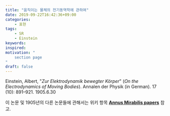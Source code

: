 ```yaml
---
title: "움직이는 물체의 전기동역학에 관하여"
date: 2019-09-22T16:42:36+09:00
categories:
    - 표현
tags:
    - SR
    - Einstein
keywords:
inspired:
motivation: "
    section page
"
draft: false
---
```



Einstein, Albert, "_Zur Elektrodynamik bewegter Körper_" (_On the Electrodynamics of Moving Bodies_).
Annalen der Physik (in German). 17 (10): 891–921. 1905.6.30

이 논문 및 1905년의 다른 논문들에 관해서는 위키 항목 [**Annus Mirabilis papers**](https://en.wikipedia.org/wiki/Annus_Mirabilis_papers) 참고.
